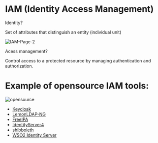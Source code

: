 # IAM (Identity Access Management)
Identity?

Set of attributes that distinguish an entity (individual unit)

![IAM-Page-2](https://github.com/Kenzaelmarchouk/IAM/assets/122173924/a52a5efa-9a01-43fd-8551-ca2457b500b9)

Acess management?

Control access to a protected resource by managing authentication and authorization.

# Example of opensource IAM tools:

![opensource](https://github.com/Kenzaelmarchouk/IAM/assets/122173924/4ed259fc-a36a-48f5-965b-0650adb01888)

* [Keycloak](https://www.keycloak.org/)
* [LemonLDAP-NG](https://lemonldap-ng.org/)
* [FreeIPA](https://www.freeipa.org/)
* [IdentityServer4](https://identityserver4.readthedocs.io/en/latest/)
* [shibboleth](https://www.shibboleth.net/)
* [WSO2 Identity Server](https://wso2.com/)
